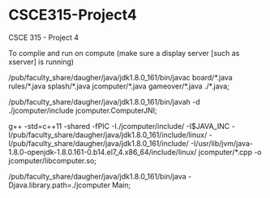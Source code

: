 # CSCE315-Project4
CSCE 315 - Project 4

To complie and run on compute (make sure a display server [such as xserver] is running)

/pub/faculty_share/daugher/java/jdk1.8.0_161/bin/javac board/*.java rules/\*.java splash/\*.java jcomputer/\*.java gameover/\*.java ./\*.java; 

/pub/faculty_share/daugher/java/jdk1.8.0_161/bin/javah -d ./jcomputer/include jcomputer.ComputerJNI; 

g++ -std=c++11 -shared -fPIC -I./jcomputer/include/ -I$JAVA_INC -I/pub/faculty_share/daugher/java/jdk1.8.0_161/include/linux/ -I/pub/faculty_share/daugher/java/jdk1.8.0_161/include/ -I/usr/lib/jvm/java-1.8.0-openjdk-1.8.0.161-0.b14.el7_4.x86_64/include/linux/ jcomputer/\*.cpp -o jcomputer/libcomputer.so; 

/pub/faculty_share/daugher/java/jdk1.8.0_161/bin/java -Djava.library.path=./jcomputer Main;
